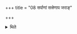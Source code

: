 +++
title = "08 सर्पाणां सत्त्रेणाप जराङ्"

+++

<details><summary>थिते</summary>

8. (The performers) destory their old age by means of the (performance of the) sacrificial session of serpents; their lustre will be similar to that of suns as it were.  

[^1]: TMB XXV.15.4 serpents are identified with the suns. 
</details>
